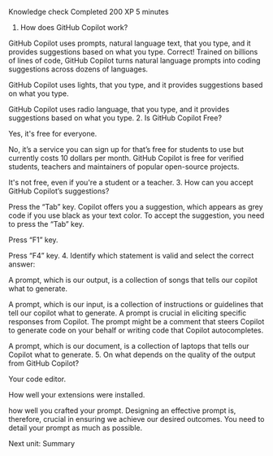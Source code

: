 Knowledge check
Completed
200 XP
5 minutes

1. How does GitHub Copilot work? 

GitHub Copilot uses prompts, natural language text, that you type, and it provides suggestions based on what you type.
Correct! Trained on billions of lines of code, GitHub Copilot turns natural language prompts into coding suggestions across dozens of languages.


GitHub Copilot uses lights, that you type, and it provides suggestions based on what you type.

GitHub Copilot uses radio language, that you type, and it provides suggestions based on what you type.
2. Is GitHub Copilot Free? 

Yes, it's free for everyone.

No, it’s a service you can sign up for that’s free for students to use but currently costs 10 dollars per month.
GitHub Copilot is free for verified students, teachers and maintainers of popular open-source projects.


It's not free, even if you're a student or a teacher.
3. How can you accept GitHub Copilot’s suggestions? 

Press the “Tab” key.
Copilot offers you a suggestion, which appears as grey code if you use black as your text color. To accept the suggestion, you need to press the “Tab” key.


Press “F1” key.

Press “F4” key.
4. Identify which statement is valid and select the correct answer: 

A prompt, which is our output, is a collection of songs that tells our copilot what to generate.

A prompt, which is our input, is a collection of instructions or guidelines that tell our copilot what to generate.
A prompt is crucial in eliciting specific responses from Copilot. The prompt might be a comment that steers Copilot to generate code on your behalf or writing code that Copilot autocompletes.


A prompt, which is our document, is a collection of laptops that tells our Copilot what to generate.
5. On what depends on the quality of the output from GitHub Copilot? 

Your code editor.

How well your extensions were installed.

how well you crafted your prompt.
Designing an effective prompt is, therefore, crucial in ensuring we achieve our desired outcomes. You need to detail your prompt as much as possible.

Next unit: Summary
